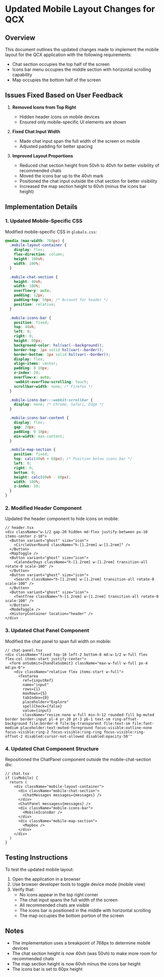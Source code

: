 # Updated Mobile Layout Changes for QCX

## Overview
This document outlines the updated changes made to implement the mobile layout for the QCX application with the following requirements:
- Chat section occupies the top half of the screen
- Icons bar menu occupies the middle section with horizontal scrolling capability
- Map occupies the bottom half of the screen

## Issues Fixed Based on User Feedback

1. **Removed Icons from Top Right**
   - Hidden header icons on mobile devices
   - Ensured only mobile-specific UI elements are shown

2. **Fixed Chat Input Width**
   - Made chat input span the full width of the screen on mobile
   - Adjusted padding for better spacing

3. **Improved Layout Proportions**
   - Reduced chat section height from 50vh to 40vh for better visibility of recommended chats
   - Moved the icons bar up to the 40vh mark
   - Positioned the chat input outside the chat section for better visibility
   - Increased the map section height to 60vh (minus the icons bar height)

## Implementation Details

### 1. Updated Mobile-Specific CSS
Modified mobile-specific CSS in `globals.css`:

```css
@media (max-width: 768px) {
  .mobile-layout-container {
    display: flex;
    flex-direction: column;
    height: 100vh;
    width: 100%;
  }

  .mobile-chat-section {
    height: 40vh;
    width: 100%;
    overflow-y: auto;
    padding: 12px;
    padding-top: 50px; /* Account for header */
    position: relative;
  }

  .mobile-icons-bar {
    position: fixed;
    top: 40vh;
    left: 0;
    right: 0;
    height: 60px;
    background-color: hsl(var(--background));
    border-top: 1px solid hsl(var(--border));
    border-bottom: 1px solid hsl(var(--border));
    display: flex;
    align-items: center;
    padding: 0 10px;
    z-index: 20;
    overflow-x: auto;
    -webkit-overflow-scrolling: touch;
    scrollbar-width: none; /* Firefox */
  }

  .mobile-icons-bar::-webkit-scrollbar {
    display: none; /* Chrome, Safari, Edge */
  }

  .mobile-icons-bar-content {
    display: flex;
    gap: 20px;
    padding: 0 10px;
    min-width: max-content;
  }

  .mobile-map-section {
    position: fixed;
    top: calc(40vh + 60px); /* Position below icons bar */
    left: 0;
    right: 0;
    bottom: 0;
    height: calc(60vh - 60px);
    width: 100%;
    z-index: 10;
  }
}
```

### 2. Modified Header Component
Updated the header component to hide icons on mobile:

```tsx
// header.tsx
<div className="w-1/2 gap-20 hidden md:flex justify-between px-10 items-center z-10">
  <Button variant="ghost" size="icon">
    <CircleUserRound className="h-[1.2rem] w-[1.2rem]" />
  </Button>
  <MapToggle />
  <Button variant="ghost" size="icon">
    <CalendarDays className="h-[1.2rem] w-[1.2rem] transition-all rotate-0 scale-100" />
  </Button>
  <Button variant="ghost" size="icon">
    <Search className="h-[1.2rem] w-[1.2rem] transition-all rotate-0 scale-100" />
  </Button>
  <Button variant="ghost" size="icon">
    <TentTree className="h-[1.2rem] w-[1.2rem] transition-all rotate-0 scale-100" />
  </Button>
  <ModeToggle />
  <HistoryContainer location="header" />
</div>
```

### 3. Updated Chat Panel Component
Modified the chat panel to span full width on mobile:

```tsx
// chat-panel.tsx
<div className="fixed top-10 left-2 bottom-8 md:w-1/2 w-full flex flex-col items-start justify-center">
  <form onSubmit={handleSubmit} className="max-w-full w-full px-4 md:px-6">
    <div className="relative flex items-start w-full">
      <Textarea
        ref={inputRef}
        name="input"
        rows={1}
        maxRows={5}
        tabIndex={0}
        placeholder="Explore"
        spellCheck={false}
        value={input}
        className="resize-none w-full min-h-12 rounded-fill bg-muted border border-input pl-4 pr-20 pt-3 pb-1 text-sm ring-offset-background file:border-0 file:bg-transparent file:text-sm file:font-medium placeholder:text-muted-foreground focus-visible:outline-none focus-visible:ring-2 focus-visible:ring-ring focus-visible:ring-offset-2 disabled:cursor-not-allowed disabled:opacity-50'"
```

### 4. Updated Chat Component Structure
Repositioned the ChatPanel component outside the mobile-chat-section div:

```tsx
// chat.tsx
if (isMobile) {
  return (
    <div className="mobile-layout-container">
      <div className="mobile-chat-section">
        <ChatMessages messages={messages} />
      </div>
      <ChatPanel messages={messages} />
      <div className="mobile-icons-bar">
        <MobileIconsBar />
      </div>
      <div className="mobile-map-section">
        <Mapbox />
      </div>
    </div>
  )
}
```

## Testing Instructions

To test the updated mobile layout:
1. Open the application in a browser
2. Use browser developer tools to toggle device mode (mobile view)
3. Verify that:
   - No icons appear in the top right corner
   - The chat input spans the full width of the screen
   - All recommended chats are visible
   - The icons bar is positioned in the middle with horizontal scrolling
   - The map occupies the bottom portion of the screen

## Notes
- The implementation uses a breakpoint of 768px to determine mobile devices
- The chat section height is now 40vh (was 50vh) to make more room for recommended chats
- The map section height is now 60vh minus the icons bar height
- The icons bar is set to 60px height
